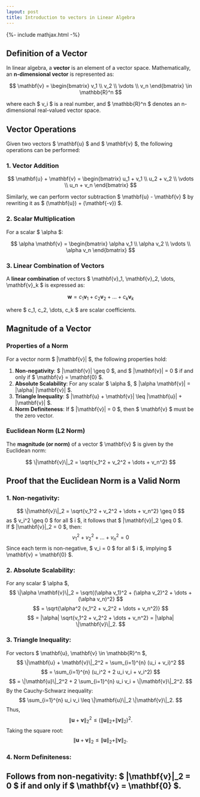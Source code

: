 ```yaml
---
layout: post
title: Introduction to vectors in Linear Algebra
---
```



{%- include mathjax.html -%}

## Definition of a Vector

In linear algebra, a **vector** is an element of a vector space. Mathematically, an **n-dimensional vector** is represented as:

$$
\mathbf{v} = \begin{bmatrix} v_1 \\ v_2 \\ \vdots \\ v_n \end{bmatrix} \in \mathbb{R}^n
$$

where each $ v_i $ is a real number, and $ \mathbb{R}^n $ denotes an n-dimensional real-valued vector space.


## Vector Operations

Given two vectors $ \mathbf{u} $ and $ \mathbf{v} $, the following operations can be performed:

### 1. Vector Addition

$$
\mathbf{u} + \mathbf{v} = \begin{bmatrix} u_1 + v_1 \\ u_2 + v_2 \\ \vdots \\ u_n + v_n \end{bmatrix}
$$


Similarly, we can perform vector subtraction $ \mathbf{u} - \mathbf{v} $ by rewriting it as $ (\mathbf{u}) + (\mathbf{-v}) $.


### 2. Scalar Multiplication

For a scalar $ \alpha $:

$$
\alpha \mathbf{v} = \begin{bmatrix} \alpha v_1 \\ \alpha v_2 \\ \vdots \\ \alpha v_n \end{bmatrix}
$$

### 3. Linear Combination of Vectors

A **linear combination** of vectors $ \mathbf{v}_1, \mathbf{v}_2, \dots, \mathbf{v}_k $ is expressed as:

$$
\mathbf{w} = c_1 \mathbf{v}_1 + c_2 \mathbf{v}_2 + \dots + c_k \mathbf{v}_k
$$

where $ c_1, c_2, \dots, c_k $ are scalar coefficients. 


## Magnitude of a Vector

### Properties of a Norm

For a vector norm $ \|\mathbf{v}\| $, the following properties hold:

1. **Non-negativity**: $ \|\mathbf{v}\| \geq 0 $, and $ \|\mathbf{v}\| = 0 $ if and only if $ \mathbf{v} = \mathbf{0} $.
2. **Absolute Scalability**: For any scalar $ \alpha $, $ \|\alpha \mathbf{v}\| = |\alpha| \|\mathbf{v}\| $.
3. **Triangle Inequality**: $ \|\mathbf{u} + \mathbf{v}\| \leq \|\mathbf{u}\| + \|\mathbf{v}\| $.
4. **Norm Definiteness**: If $ \|\mathbf{v}\| = 0 $, then $ \mathbf{v} $ must be the zero vector.

### Euclidean Norm (L2 Norm)

The **magnitude (or norm)** of a vector $ \mathbf{v} $ is given by the Euclidean norm:

$$
\|\mathbf{v}\|_2 = \sqrt{v_1^2 + v_2^2 + \dots + v_n^2}
$$


## Proof that the Euclidean Norm is a Valid Norm

### 1. Non-negativity:
$$
\|\mathbf{v}\|_2 = \sqrt{v_1^2 + v_2^2 + \dots + v_n^2} \geq 0
$$
as $ v_i^2 \geq 0 $ for all $ i $, it follows that $ \|\mathbf{v}\|_2 \geq 0 $.  
If $ \|\mathbf{v}\|_2 = 0 $, then:
$$
v_1^2 + v_2^2 + \dots + v_n^2 = 0
$$
Since each term is non-negative, $ v_i = 0 $ for all $ i $, implying $ \mathbf{v} = \mathbf{0} $.

### 2. Absolute Scalability:
For any scalar $ \alpha $,
$$
\|\alpha \mathbf{v}\|_2 = \sqrt{(\alpha v_1)^2 + (\alpha v_2)^2 + \dots + (\alpha v_n)^2}
$$
$$
= \sqrt{\alpha^2 (v_1^2 + v_2^2 + \dots + v_n^2)}
$$
$$
= |\alpha| \sqrt{v_1^2 + v_2^2 + \dots + v_n^2} = |\alpha| \|\mathbf{v}\|_2.
$$

### 3. Triangle Inequality:
For vectors $ \mathbf{u}, \mathbf{v} \in \mathbb{R}^n $,
$$
\|\mathbf{u} + \mathbf{v}\|_2^2 = \sum_{i=1}^{n} (u_i + v_i)^2
$$
$$
= \sum_{i=1}^{n} (u_i^2 + 2 u_i v_i + v_i^2)
$$
$$
= \|\mathbf{u}\|_2^2 + 2 \sum_{i=1}^{n} u_i v_i + \|\mathbf{v}\|_2^2.
$$
By the Cauchy-Schwarz inequality:
$$
\sum_{i=1}^{n} u_i v_i \leq \|\mathbf{u}\|_2 \|\mathbf{v}\|_2.
$$
Thus,
$$
\|\mathbf{u} + \mathbf{v}\|_2^2 \leq (\|\mathbf{u}\|_2 + \|\mathbf{v}\|_2)^2.
$$
Taking the square root:
$$
\|\mathbf{u} + \mathbf{v}\|_2 \leq \|\mathbf{u}\|_2 + \|\mathbf{v}\|_2.
$$

### 4. Norm Definiteness:

 Follows from non-negativity: $ \|\mathbf{v}\|_2 = 0 $ if and only if $ \mathbf{v} = \mathbf{0} $.
---

